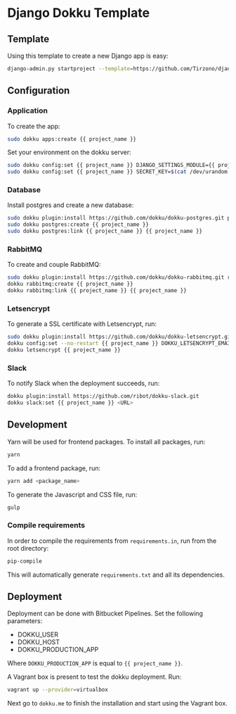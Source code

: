 # Django Dokku Template

## Template

Using this template to create a new Django app is easy:

```bash
django-admin.py startproject --template=https://github.com/Tirzono/django-dokku-template-plus/archive/master.zip -e py,md,example,json,sh,js -n Procfile {{ project_name }} .
```

## Configuration

### Application

To create the app:

```bash
sudo dokku apps:create {{ project_name }}
```

Set your environment on the dokku server:

```bash
sudo dokku config:set {{ project_name }} DJANGO_SETTINGS_MODULE={{ project_name }}.settings.production
sudo dokku config:set {{ project_name }} SECRET_KEY=$(cat /dev/urandom | tr -dc 'a-zA-Z0-9' | fold -w 32 | head -n 1)
```

### Database

Install postgres and create a new database:

```bash
sudo dokku plugin:install https://github.com/dokku/dokku-postgres.git postgres
sudo dokku postgres:create {{ project_name }}
sudo dokku postgres:link {{ project_name }} {{ project_name }}
```

### RabbitMQ

To create and couple RabbitMQ:

```bash
sudo dokku plugin:install https://github.com/dokku/dokku-rabbitmq.git rabbitmq
dokku rabbitmq:create {{ project_name }}
dokku rabbitmq:link {{ project_name }} {{ project_name }}
```

### Letsencrypt

To generate a SSL certificate with Letsencrypt, run:

```bash
sudo dokku plugin:install https://github.com/dokku/dokku-letsencrypt.git
dokku config:set --no-restart {{ project_name }} DOKKU_LETSENCRYPT_EMAIL=<EMAIL>
dokku letsencrypt {{ project_name }}
```

### Slack

To notify Slack when the deployment succeeds, run:

```bash
dokku plugin:install https://github.com/ribot/dokku-slack.git
dokku slack:set {{ project_name }} <URL>
```

## Development

Yarn will be used for frontend packages. To install all packages, run:

```bash
yarn
```

To add a frontend package, run:

```bash
yarn add <package_name>
```

To generate the Javascript and CSS file, run:

```bash
gulp
```

### Compile requirements

In order to compile the requirements from `requirements.in`, run from the root directory:


```bash
pip-compile
```

This will automatically generate `requirements.txt` and all its dependencies.

## Deployment

Deployment can be done with Bitbucket Pipelines. Set the following
parameters:

* DOKKU_USER
* DOKKU_HOST
* DOKKU_PRODUCTION_APP

Where `DOKKU_PRODUCTION_APP` is equal to `{{ project_name }}`.

A Vagrant box is present to test the dokku deployment. Run:

```bash
vagrant up --provider=virtualbox
```

Next go to `dokku.me` to finish the installation and start using the
Vagrant box.
